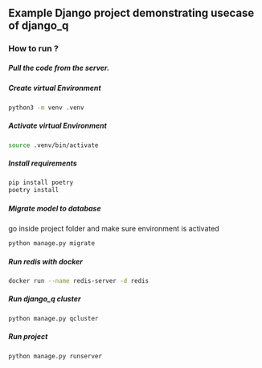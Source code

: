## Example Django project demonstrating usecase of django_q


### How to run ?


##### Pull the code from the server.

##### Create virtual Environment
```sh
python3 -m venv .venv
```

##### Activate virtual Environment
```sh
source .venv/bin/activate 
```

##### Install requirements
```sh
pip install poetry
poetry install
```
 
##### Migrate model to database
go inside project folder and make sure environment is activated
```sh
python manage.py migrate
```

##### Run redis with docker
```sh
docker run --name redis-server -d redis
```

##### Run django_q cluster
```sh
python manage.py qcluster
```

##### Run project
```sh
python manage.py runserver
```
